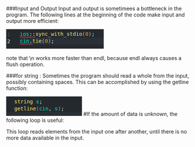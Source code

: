 ###Input and Output
Input and output is sometimees a bottleneck in the program. The following lines at the beginning of the code make input and output more efficient:

![plot](./img/img1.png)

note that \n works more faster than endl, because endl always causes a flush operation.

###for string :
Sometimes the program should read a whole from the input, possibly containing spaces. This can be accomplished by using the getline function:

![plot](./img/img_2.png)
#If the amount of data is unknown, the following loop is useful:

This loop reads elements from the input one after another, until there is no more data available in the input.
